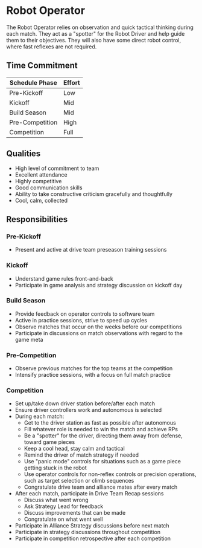 # Robot Operator

The Robot Operator relies on observation and quick tactical thinking during each match.
They act as a "spotter" for the Robot Driver and help guide them to their objectives.
They will also have some direct robot control, where fast reflexes are not required.

## Time Commitment

| Schedule Phase     | Effort   |
|--------------------|----------|
| Pre-Kickoff        | Low      |
| Kickoff            | Mid      |
| Build Season       | Mid      |
| Pre-Competition    | High     |
| Competition        | Full     |

## Qualities
 - High level of commitment to team
 - Excellent attendance
 - Highly competitive
 - Good communication skills
 - Ability to take constructive criticism gracefully and thoughtfully
 - Cool, calm, collected

## Responsibilities

### Pre-Kickoff
 - Present and active at drive team preseason training sessions

### Kickoff
 - Understand game rules front-and-back
 - Participate in game analysis and strategy discussion on kickoff day

### Build Season
 - Provide feedback on operator controls to software team
 - Active in practice sessions, strive to speed up cycles
 - Observe matches that occur on the weeks before our competitions
 - Participate in discussions on match observations with regard to the game meta

### Pre-Competition
 - Observe previous matches for the top teams at the competition
 - Intensify practice sessions, with a focus on full match practice

### Competition
 - Set up/take down driver station before/after each match
 - Ensure driver controllers work and autonomous is selected
 - During each match:
    - Get to the driver station as fast as possible after autonomous
    - Fill whatever role is needed to win the match and achieve RPs
    - Be a "spotter" for the driver, directing them away from defense, toward game pieces
    - Keep a cool head, stay calm and tactical
    - Remind the driver of match strategy if needed
    - Use "panic mode" controls for situations such as a game piece getting stuck in the robot
    - Use operator controls for non-reflex controls or precision operations, such as target selection or climb sequences
    - Congratulate drive team and alliance mates after every match
 - After each match, participate in Drive Team Recap sessions
    - Discuss what went wrong
    - Ask Strategy Lead for feedback
    - Discuss improvements that can be made
    - Congratulate on what went well
 - Participate in Alliance Strategy discussions before next match
 - Participate in strategy discussions throughout competition
 - Participate in competition retrospective after each competition
